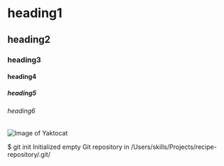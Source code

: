 # heading1
## heading2
### heading3
#### heading4
##### heading5
###### heading6

![Image of Yaktocat](https://octodex.github.com/images/yaktocat.png)

$ git init
Initialized empty Git repository in /Users/skills/Projects/recipe-repository/.git/
